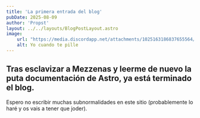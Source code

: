 ```yaml
---
title: 'La primera entrada del blog'
pubDate: 2025-08-09
author: 'Propst'
layout: ../../layouts/BlogPostLayout.astro
image:
    url: "https://media.discordapp.net/attachments/1025163186837655564/1396942042751439028/GwUdHwJXoAAgP_U.png?ex=68984ee8&is=6896fd68&hm=473dec32a689493903a14963aa8c51e2ec302c4ec37dd0f37f98f6e1e1c64937&=&format=webp&quality=lossless"
    alt: Yo cuando te pille
---
```


## Tras esclavizar a Mezzenas y leerme de nuevo la puta documentación de Astro, ya está terminado el blog.

Espero no escribir muchas subnormalidades en este sitio (probablemente lo haré y os vais a tener que joder).